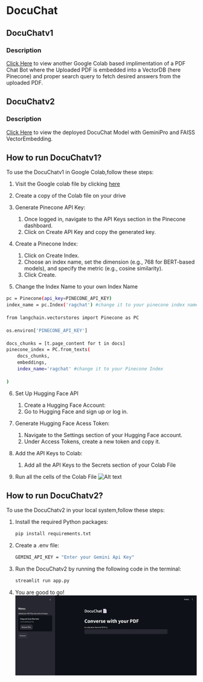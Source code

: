 # DocuChat
## DocuChatv1
### Description
[Click Here](https://colab.research.google.com/drive/1cefEldBlukCTfm-x_Qpg3hgwompKm1qQ?usp=sharing) to view another Google Colab based implimentation of a PDF Chat Bot where the Uploaded PDF is embedded into a VectorDB (here Pinecone) and proper search query to fetch desired answers from the uploaded PDF.

## DocuChatv2
### Description
[Click Here](https://docuchat-pdf.streamlit.app/) to view the deployed DocuChat Model with GeminiPro and FAISS VectorEmbedding.

## How to run DocuChatv1?
To use the DocuChatv1 in Google Colab,follow these steps:

 1. Visit the Google colab file by clicking [here](https://colab.research.google.com/drive/1cefEldBlukCTfm-x_Qpg3hgwompKm1qQ?usp=sharing)
 2. Create a copy of the Colab file on your drive
 
 3. Generate Pinecone API Key:
    1. Once logged in, navigate to the API Keys section in the Pinecone dashboard.
    2. Click on Create API Key and copy the generated key.
      
 5. Create a Pinecone Index:
    1. Click on Create Index.
    2. Choose an index name, set the dimension (e.g., 768 for BERT-based models), and specify the metric (e.g., cosine similarity).
    3. Click Create.
 
 6. Change the Index Name to your own Index Name
```bash
pc = Pinecone(api_key=PINECONE_API_KEY)
index_name = pc.Index('ragchat') #change it to your pinecone index name

from langchain.vectorstores import Pinecone as PC

os.environ['PINECONE_API_KEY']

docs_chunks = [t.page_content for t in docs]
pinecone_index = PC.from_texts(
    docs_chunks,
    embeddings,
    index_name='ragchat' #change it to your Pinecone Index

)
```

6. Set Up Hugging Face API
   1. Create a Hugging Face Account:
   2. Go to Hugging Face and sign up or log in.
      
7. Generate Hugging Face Acess Token:
    1. Navigate to the Settings section of your Hugging Face account.
    2. Under Access Tokens, create a new token and copy it.
       
8. Add the API Keys to Colab:
   1. Add all the API Keys to the Secrets section of your Colab File
9. Run all the cells of the Colab File
![Alt text](https://github.com/soham2002/DocuChat/blob/main/static/SGC_Lab.png)

## How to run DocuChatv2?
To use the DocuChatv2 in your local system,follow these steps:

1. Install the required Python packages:

    ```bash
    pip install requirements.txt
    ```
2. Create a .env file:
   ```bash
   GEMINI_API_KEY = "Enter your Gemini Api Key"
   ```
4. Run the DocuChatv2 by running the following code in the terminal:

      ```bash
      streamlit run app.py
      ```
5. You are good to go!
![Alt text](https://github.com/soham2002/DocuChat/blob/main/static/DocuChat_SC.png)
